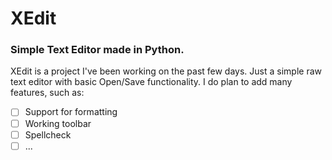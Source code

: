 # XEdit
### Simple Text Editor made in Python.

XEdit is a project I've been working on the past few days. Just a simple raw text editor with basic Open/Save functionality. I do plan to add many features, such as:
- [ ] Support for formatting
- [ ] Working toolbar
- [ ] Spellcheck
- [ ] ...
